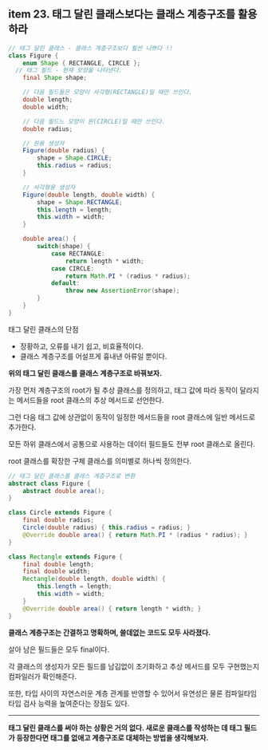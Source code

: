 ## item 23. 태그 달린 클래스보다는 클래스 계층구조를 활용하라


```java
// 태그 달린 클래스 - 클래스 계층구조보다 훨씬 나쁘다 !!
class Figure {
    enum Shape { RECTANGLE, CIRCLE };
  // 태그 필드 - 현재 모양을 나타낸다.
    final Shape shape; 

    // 다음 필드들은 모양이 사각형(RECTANGLE)일 때만 쓰인다.
    double length;
    double width;

    // 다음 필드느 모양이 원(CIRCLE)일 때만 쓰인다.
    double radius;

    // 원용 생성자
    Figure(double radius) {
        shape = Shape.CIRCLE;
        this.radius = radius;
    }

    // 사각형용 생성자
    Figure(double length, double width) {
        shape = Shape.RECTANGLE;
        this.length = length;
        this.width = width;
    }

    double area() {
        switch(shape) {
            case RECTANGLE:
                return length * width;
            case CIRCLE:
                return Math.PI * (radius * radius);
            default:
                throw new AssertionError(shape);
        }
    }
}
```

태그 달린 클래스의 단점
- 장황하고, 오류를 내기 쉽고, 비효율적이다.
- 클래스 계층구조를 어설프게 흉내낸 아류일 뿐이다.

**위의 태그 달린 클래스를 클래스 계층구조로 바꿔보자.**

가장 먼저 계층구조의 root가 될 추상 클래스를 정의하고, 태그 값에 따라 동작이 달라지는 메서드들을 root 클래스의 추상 메서드로 선언한다.

그런 다음 태그 값에 상관없이 동작이 일정한 메서드들을 root 클래스에 일반 메서드로 추가한다.

모든 하위 클래스에서 공통으로 사용하는 데이터 필드들도 전부 root 클래스로 올린다.

root 클래스를 확장한 구체 클래스를 의미별로 하나씩 정의한다.

```java
// 태그 달린 클래스를 클래스 계층구조로 변환
abstract class Figure {
    abstract double area();
}

class Circle extends Figure {
    final double radius;
    Circle(double radius) { this.radius = radius; }
    @Override double area() { return Math.PI * (radius * radius); }
}

class Rectangle extends Figure {
    final double length;
    final double width;
    Rectangle(double length, double width) {
        this.length = length;
        this.width = width;
    }
    @Override double area() { return length * width; }
}
```

**클래스 계층구조는 간결하고 명확하며, 쓸데없는 코드도 모두 사라졌다.**

살아 남은 필드들은 모두 final이다.

각 클래스의 생성자가 모든 필드를 남김없이 초기화하고 추상 메서드를 모두 구현했는지 컴파일러가 확인해준다.

또한, 타입 사이의 자연스러운 계층 관계를 반영할 수 있어서 유연성은 물론 컴파일타임 타입 검사 능력을 높여준다는 장점도 있다.

---

**태그 달린 클래스를 써야 하는 상황은 거의 없다. 새로운 클래스를 작성하는 데 태그 필드가 등장한다면 태그를 없애고 계층구조로 대체하는 방법을 생각해보자.**